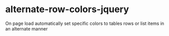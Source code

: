 alternate-row-colors-jquery
===========================

On page load automatically set specific colors to tables rows or list items in an alternate manner

